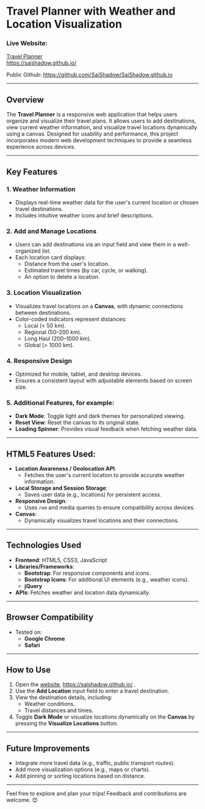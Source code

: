 # Travel Planner with Weather and Location Visualization

### **Live Website:**

[Travel Planner](https://saishadow.github.io/) \
https://saishadow.github.io/

Public Github: https://github.com/SaiShadow/SaiShadow.github.io

---

## **Overview**

The **Travel Planner** is a responsive web application that helps users organize and visualize their travel plans.
It allows users to add destinations, view current weather information, and visualize travel locations dynamically using
a canvas. Designed for usability and performance, this project incorporates modern web development techniques to provide
a seamless experience across devices.

---

## **Key Features**

### **1. Weather Information**

- Displays real-time weather data for the user's current location or chosen travel destinations.
- Includes intuitive weather icons and brief descriptions.

### **2. Add and Manage Locations**

- Users can add destinations via an input field and view them in a well-organized list.
- Each location card displays:
    - Distance from the user's location.
    - Estimated travel times (by car, cycle, or walking).
    - An option to delete a location.

### **3. Location Visualization**

- Visualizes travel locations on a **Canvas**, with dynamic connections between destinations.
- Color-coded indicators represent distances:
    - Local (< 50 km).
    - Regional (50–200 km).
    - Long Haul (200–1000 km).
    - Global (> 1000 km).

### **4. Responsive Design**

- Optimized for mobile, tablet, and desktop devices.
- Ensures a consistent layout with adjustable elements based on screen size.

### **5. Additional Features, for example:**

- **Dark Mode**: Toggle light and dark themes for personalized viewing.
- **Reset View**: Reset the canvas to its original state.
- **Loading Spinner**: Provides visual feedback when fetching weather data.

---

## **HTML5 Features Used:**

- **Location Awareness / Geolocation API**:
    - Fetches the user's current location to provide accurate weather information.
- **Local Storage and Session Storage**:
    - Saves user data (e.g., locations) for persistent access.
- **Responsive Design**:
    - Uses `rem` and media queries to ensure compatibility across devices.
- **Canvas**:
    - Dynamically visualizes travel locations and their connections.

---

## **Technologies Used**

- **Frontend**: HTML5, CSS3, JavaScript
- **Libraries/Frameworks**:
    - **Bootstrap**: For responsive components and icons.
    - **Bootstrap Icons**: For additional UI elements (e.g., weather icons).
    - **jQuery**
- **APIs**: Fetches weather and location data dynamically.

---

## **Browser Compatibility**

- Tested on:
    - **Google Chrome**
    - **Safari**

---

## **How to Use**

1. Open the [website](https://saishadow.github.io/), https://saishadow.github.io/ .
2. Use the **Add Location** input field to enter a travel destination.
3. View the destination details, including:
    - Weather conditions.
    - Travel distances and times.
4. Toggle **Dark Mode** or visualize locations dynamically on the **Canvas** by pressing the **Visualize Locations**
   button.

---

## **Future Improvements**

- Integrate more travel data (e.g., traffic, public transport routes).
- Add more visualization options (e.g., maps or charts).
- Add pinning or sorting locations based on distance.

---

Feel free to explore and plan your trips! Feedback and contributions are welcome. 😊
